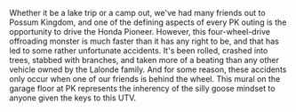   Whether it be a lake trip or a camp out, we've had many friends out to Possum Kingdom, and one of the defining aspects of every PK outing is the opportunity to drive the Honda Pioneer. However, this four-wheel-drive offroading monster is much faster than it has any right to be, and that has led to some rather unfortunate accidents. It's been rolled, crashed into trees, stabbed with branches, and taken more of a beating than any other vehicle owned by the Lalonde family. And for some reason, these accidents only occur when one of our friends is behind the wheel. This mural on the garage floor at PK represents the inherency of the silly goose mindset to anyone given the keys to this UTV. 
